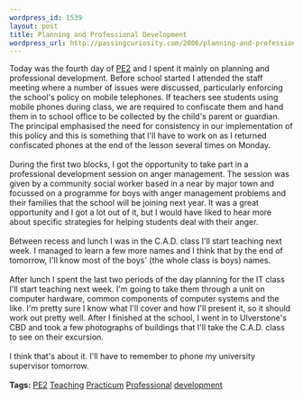 ```yaml
--- 
wordpress_id: 1539
layout: post
title: Planning and Professional Development
wordpress_url: http://passingcuriosity.com/2006/planning-and-professional-development/
---
```

Today was the fourth day of <a href="http://del.icio.us/thsutton/pe2">PE2</a> and I spent it mainly on planning and professional development. Before school started I attended the staff meeting where a number of issues were discussed, particularly enforcing the school's policy on mobile telephones. If teachers see students using mobile phones during class, we are required to confiscate them and hand them in to school office to be collected by the child's parent or guardian. The principal emphasised the need for consistency in our implementation of this policy and this is something that I'll have to work on as I returned confiscated phones at the end of the lesson several times on Monday.<br /><br />During the first two blocks, I got the opportunity to take part in a professional development session on anger management. The session was given by a community social worker based in a near by major town and focussed on a programme for boys with anger management problems and their families that the school will be joining next year. It was a great opportunity and I got a lot out of it, but I would have liked to hear more about specific strategies for helping students deal with their anger.<br /><br />Between recess and lunch I was in the C.A.D. class I'll start teaching next week. I managed to learn a few more names and I think that by the end of tomorrow, I'll know most of the boys' (the whole class is boys) names.<br /><br />After lunch I spent the last two periods of the day planning for the IT class I'll start teaching next week. I'm going to take them through a unit on computer hardware, common components of computer systems and the like. I'm pretty sure I know what I'll cover and how I'll present it, so it should work out pretty well. After I finished at the school, I went in to Ulverstone's CBD and took a few photographs of buildings that I'll take the C.A.D. class to see on their excursion.<br /><br />I think that's about it. I'll have to remember to phone my university supervisor tomorrow.<br /><br /><span class="tags"><strong>Tags:</strong><!--<br />--> <a rel="tag" href="http://del.icio.us/thsutton/pe2">PE2</a><!--<br />--> <a rel="tag" href="http://del.icio.us/thsutton/teaching">Teaching</a><!--<br />--> <a rel="tag" href="http://del.icio.us/thsutton/practicum">Practicum</a><!--<br />--> <a rel="tag" href="http://del.icio.us/thsutton/professional">Professional</a><!--<br />--> <a rel="tag" href="http://del.icio.us/thsutton/development">development</a><!--<br />--></span>
